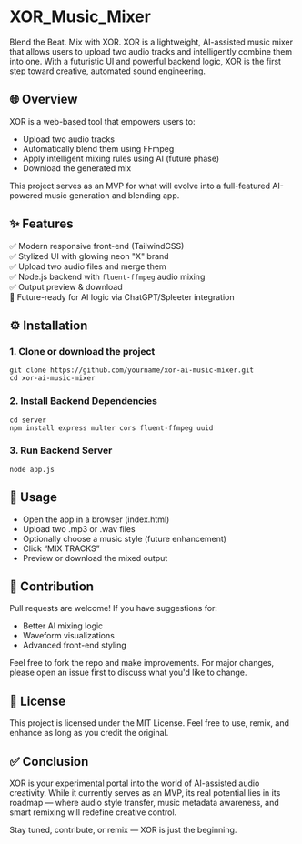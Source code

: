 # XOR_Music_Mixer
Blend the Beat. Mix with XOR. XOR is a lightweight, AI-assisted music mixer that allows users to upload two audio tracks and intelligently combine them into one. With a futuristic UI and powerful backend logic, XOR is the first step toward creative, automated sound engineering.

## 🌐 Overview

XOR is a web-based tool that empowers users to:
- Upload two audio tracks
- Automatically blend them using FFmpeg
- Apply intelligent mixing rules using AI (future phase)
- Download the generated mix

This project serves as an MVP for what will evolve into a full-featured AI-powered music generation and blending app.

## ✨ Features

✅ Modern responsive front-end (TailwindCSS)  
✅ Stylized UI with glowing neon "X" brand  
✅ Upload two audio files and merge them  
✅ Node.js backend with `fluent-ffmpeg` audio mixing  
✅ Output preview & download  
🧠 Future-ready for AI logic via ChatGPT/Spleeter integration

## ⚙️ Installation

### 1. Clone or download the project

    git clone https://github.com/yourname/xor-ai-music-mixer.git
    cd xor-ai-music-mixer

### 2. Install Backend Dependencies

    cd server
    npm install express multer cors fluent-ffmpeg uuid

### 3. Run Backend Server

    node app.js

## 🧪 Usage

- Open the app in a browser (index.html)
- Upload two .mp3 or .wav files
- Optionally choose a music style (future enhancement)
- Click “MIX TRACKS”
- Preview or download the mixed output

## 🤝 Contribution

Pull requests are welcome! If you have suggestions for:

- Better AI mixing logic
- Waveform visualizations
- Advanced front-end styling

Feel free to fork the repo and make improvements.
For major changes, please open an issue first to discuss what you'd like to change.

## 📜 License

This project is licensed under the MIT License.
Feel free to use, remix, and enhance as long as you credit the original.

## ✅ Conclusion

XOR is your experimental portal into the world of AI-assisted audio creativity. While it currently serves as an MVP, its real potential lies in its roadmap — where audio style transfer, music metadata awareness, and smart remixing will redefine creative control.

Stay tuned, contribute, or remix — XOR is just the beginning.


